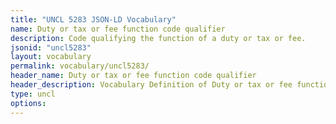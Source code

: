 ```yaml
---
title: "UNCL 5283 JSON-LD Vocabulary"
name: Duty or tax or fee function code qualifier
description: Code qualifying the function of a duty or tax or fee.
jsonid: "uncl5283"
layout: vocabulary
permalink: vocabulary/uncl5283/
header_name: Duty or tax or fee function code qualifier
header_description: Vocabulary Definition of Duty or tax or fee function code qualifier semantics in HTML format. JSON-LD format is available at [uncl5283.jsonld](https://edi3.org/vocabulary/uncl5283.jsonld)
type: uncl
options:
---
```

